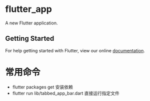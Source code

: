 # flutter_app

A new Flutter application.

## Getting Started

For help getting started with Flutter, view our online
[documentation](https://flutter.io/).

# 常用命令

- flutter packages get  安装依赖
- flutter run lib/tabbed_app_bar.dart  直接运行指定文件
